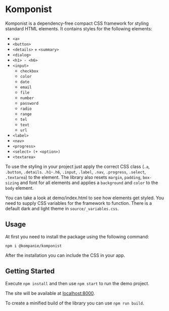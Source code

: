 # Komponist

Komponist is a dependency-free compact CSS framework for styling standard HTML elements.
It contains styles for the following elements:

* `<a>`
* `<button>`
* `<details>` + `<summary>`
* `<dialog>`
* `<h1> - <h6>`
* `<input>`
    * `checkbox`
    * `color`
    * `date`
    * `email`
    * `file`
    * `number`
    * `password`
    * `radio`
    * `range`
    * `tel`
    * `text`
    * `url`
* `<label>`
* `<nav>`
* `<progress>`
* `<select> (+ <option>)`
* `<textarea>`

To use the styling in your project just apply the correct CSS class (`.a`, `.button`, `.details`. `.h1`-`.h6`, `.input`, `.label`, `.nav`, `.progress`, `.select`, `.textarea`) to the element.
The library also resets `margin`, `padding`, `box-sizing` and font for all elements and applies a `background` and `color` to the `body` element.

You can take a look at demo/index.html to see how elements get styled.
You need to supply CSS variables for the framework to function.
There is a default dark and light theme in `source/_variables.css`.

## Usage

At first you need to install the package using the following command:

```
npm i @kompanie/komponist
```

After the installation you can include the CSS in your app.

## Getting Started

Execute `npm install` and then use `npm start` to run the demo project.

The site will be available at [localhost:8000](http://localhost:8000).

To create a minified build of the library you can use `npm run build`.